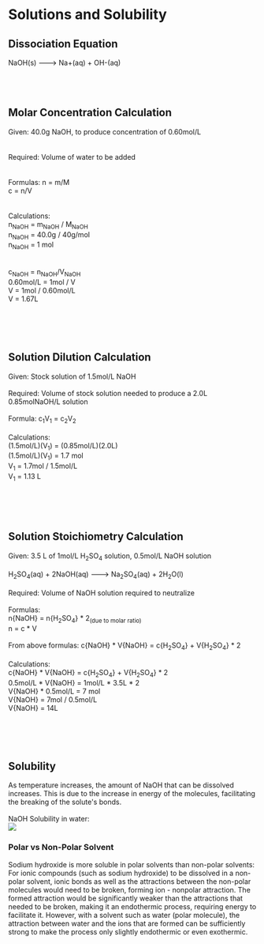 # Solutions and Solubility
## Dissociation Equation
NaOH(s) ---> Na+(aq) + OH-(aq)
<br>
<br>
<br>
<br>
## Molar Concentration Calculation
Given: 40.0g NaOH, to produce concentration of 0.60mol/L<br>
<br>
<br>
Required: Volume of water to be added<br>
<br>
<br>
Formulas: 
n = m/M<br>
c = n/V<br>
<br>
<br>
Calculations:<br>
n<sub>NaOH</sub> = m<sub>NaOH</sub> / M<sub>NaOH</sub><br>
n<sub>NaOH</sub> = 40.0g / 40g/mol <br>
n<sub>NaOH</sub> = 1 mol<br>
<br>
<br>
c<sub>NaOH</sub> = n<sub>NaOH</sub>/V<sub>NaOH</sub><br>
0.60mol/L = 1mol / V<br>
V = 1mol / 0.60mol/L<br>
V = 1.67L<br>
<br>
<br>
<br>
<br>
## Solution Dilution Calculation
Given: Stock solution of 1.5mol/L NaOH<br>
<br>
Required: Volume of stock solution needed to produce a 2.0L 0.85molNaOH/L solution<br>
<br>
Formula:
c<sub>1</sub>V<sub>1</sub> = c<sub>2</sub>V<sub>2</sub><br>
<br>
Calculations:<br>
(1.5mol/L)(V<sub>1</sub>) = (0.85mol/L)(2.0L)<br>
(1.5mol/L)(V<sub>1</sub>) = 1.7 mol<br>
V<sub>1</sub> = 1.7mol / 1.5mol/L<br>
V<sub>1</sub> = 1.13 L<br>
<br>
<br>
<br>
<br>
## Solution Stoichiometry Calculation
Given: 3.5 L of 1mol/L H<sub>2</sub>SO<sub>4</sub> solution, 0.5mol/L NaOH solution<br>
<br>
H<sub>2</sub>SO<sub>4</sub>(aq) + 2NaOH(aq) ---> Na<sub>2</sub>SO<sub>4</sub>(aq) + 2H<sub>2</sub>O(l)<br>
<br>
Required: Volume of NaOH solution required to neutralize<br>
<br>
Formulas:<br>
n{NaOH} = n{H<sub>2</sub>SO<sub>4</sub>} * 2<sub>(due to molar ratio)</sub><br>
n = c * V<br>
<br>
From above formulas: c{NaOH} * V{NaOH} = c{H<sub>2</sub>SO<sub>4</sub>} + V{H<sub>2</sub>SO<sub>4</sub>} * 2
<br>
<br>
Calculations:<br>
c{NaOH} * V{NaOH} = c{H<sub>2</sub>SO<sub>4</sub>} + V{H<sub>2</sub>SO<sub>4</sub>} * 2<br>
0.5mol/L * V{NaOH} = 1mol/L * 3.5L * 2<br>
V{NaOH} * 0.5mol/L = 7 mol<br>
V{NaOH} = 7mol / 0.5mol/L<br>
V{NaOH} = 14L<br>
<br>
<br>
<br>
<br>

## Solubility 
As temperature increases, the amount of NaOH that can be dissolved increases. This is due to the increase in energy of the molecules, facilitating the breaking of the solute's bonds. <br>
<br>
NaOH Solubility in water:<br>
<img src="http://hydro-land.com/e/ligne-en/doc/p/Solubilite-NaOH.jpg">

### Polar vs Non-Polar Solvent
Sodium hydroxide is more soluble in polar solvents than non-polar solvents:<br>
For ionic compounds (such as sodium hydroxide) to be dissolved in a non-polar solvent, ionic bonds as well as the attractions between the non-polar molecules would need to be broken, forming ion - nonpolar attraction. The formed attraction would be significantly weaker than the attractions that needed to be broken, making it an endothermic process, requiring energy to facilitate it. However, with a solvent such as water (polar molecule), the attraction between water and the ions that are formed can be sufficiently strong to make the process only slightly endothermic or even exothermic.




